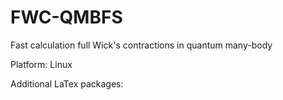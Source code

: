 # FWC-QMBFS
Fast calculation full Wick's contractions in quantum many-body

Platform: Linux


Additional LaTex packages:
